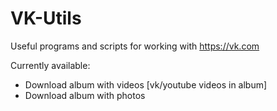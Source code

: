 # VK-Utils
Useful programs and scripts for working with https://vk.com

Currently available:
* Download album with videos [vk/youtube videos in album]
* Download album with photos
